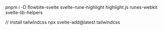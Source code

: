 pnpm i -D flowbite-svelte svelte-rune-highlight highlight.js runes-webkit svelte-lib-helpers

// install tailwindcss
npx svelte-add@latest tailwindcss

